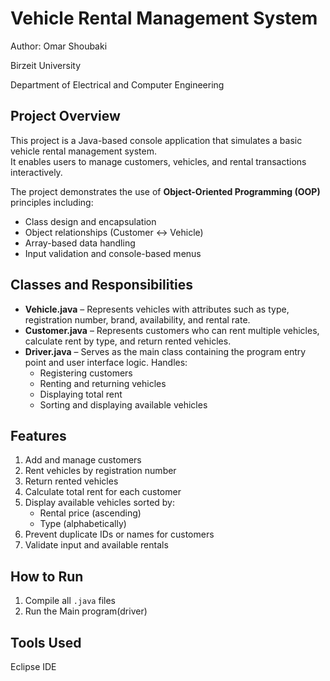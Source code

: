 # Vehicle Rental Management System

Author: Omar Shoubaki

Birzeit University

Department of Electrical and Computer Engineering

## Project Overview
This project is a Java-based console application that simulates a basic vehicle rental management system.  
It enables users to manage customers, vehicles, and rental transactions interactively.  

The project demonstrates the use of **Object-Oriented Programming (OOP)** principles including:
- Class design and encapsulation
- Object relationships (Customer ↔ Vehicle)
- Array-based data handling
- Input validation and console-based menus

## Classes and Responsibilities
- **Vehicle.java** – Represents vehicles with attributes such as type, registration number, brand, availability, and rental rate.  
- **Customer.java** – Represents customers who can rent multiple vehicles, calculate rent by type, and return rented vehicles.  
- **Driver.java** – Serves as the main class containing the program entry point and user interface logic. Handles:
  - Registering customers  
  - Renting and returning vehicles  
  - Displaying total rent  
  - Sorting and displaying available vehicles  

## Features
1. Add and manage customers  
2. Rent vehicles by registration number  
3. Return rented vehicles  
4. Calculate total rent for each customer  
5. Display available vehicles sorted by:
   - Rental price (ascending)
   - Type (alphabetically)
6. Prevent duplicate IDs or names for customers  
7. Validate input and available rentals

## How to Run
1. Compile all `.java` files
2. Run the Main program(driver)
   
## Tools Used
Eclipse IDE

